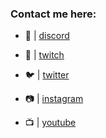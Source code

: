 ### Contact me here:



- 🔮 | [discord](https://discord.gg/pzWy6rv)


- 🎥 | [twitch](https://twitch.tv/chrome1k)
- 🐦 | [twitter](https://twitter.com/chrwome)
- 📷 | [instagram](https://instagram.com/chrwome)
- 📺 | [youtube](https://www.youtube.com/channel/UCV5LtpksdP7IhjjfbEDnojg?view_as=subscriber)

